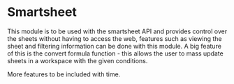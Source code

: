 # Smartsheet
This module is to be used with the smartsheet API and provides control over the sheets without having to access the web, features such as viewing the sheet and filtering information can be done with this module. A big feature of this is the convert formula function - this allows the user to mass update sheets in a workspace with the given conditions.

More features to be included with time.
